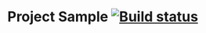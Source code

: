 # Project Sample  [![Build status](https://ci.appveyor.com/api/projects/status/9qdembm8s6kma88u?svg=true)](https://ci.appveyor.com/project/antidot8/selenide)